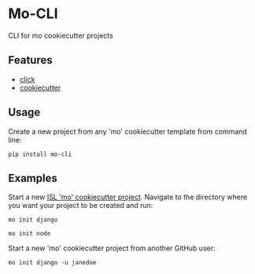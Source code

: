 # Mo-CLI
CLI for mo cookiecutter projects

## Features
* [click](https://github.com/pallets/click)
* [cookiecutter](https://github.com/audreyr/cookiecutter)

## Usage
Create a new project from any 'mo' cookiecutter template from command line:

```
pip install mo-cli
```

## Examples
Start a new [ISL 'mo' cookiecutter project](https://github.com/istrategylabs?utf8=%E2%9C%93&query=mo).  Navigate to the directory where you want your project to be created and run:
```
mo init django
```
```
mo init node
```

Start a new 'mo' cookiecutter project from another GitHub user:
```
mo init django -u janedoe
```
